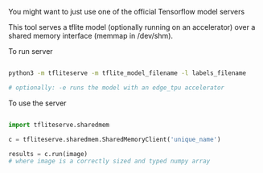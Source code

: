You might want to just use one of the official Tensorflow model servers

This tool serves a tflite model (optionally running on an accelerator) over
a shared memory interface (memmap in /dev/shm).

To run server
```bash

python3 -m tfliteserve -m tflite_model_filename -l labels_filename

# optionally: -e runs the model with an edge_tpu accelerator
```

To use the server
```python

import tfliteserve.sharedmem

c = tfliteserve.sharedmem.SharedMemoryClient('unique_name')

results = c.run(image)
# where image is a correctly sized and typed numpy array
```
